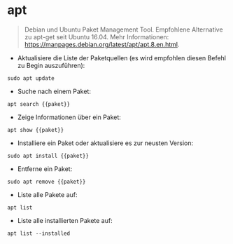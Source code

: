 # apt

> Debian und Ubuntu Paket Management Tool.
> Empfohlene Alternative zu apt-get seit Ubuntu 16.04.
> Mehr Informationen: <https://manpages.debian.org/latest/apt/apt.8.en.html>.

- Aktualisiere die Liste der Paketquellen (es wird empfohlen diesen Befehl zu Begin auszuführen):

`sudo apt update`

- Suche nach einem Paket:

`apt search {{paket}}`

- Zeige Informationen über ein Paket:

`apt show {{paket}}`

- Installiere ein Paket oder aktualisiere es zur neusten Version:

`sudo apt install {{paket}}`

- Entferne ein Paket:

`sudo apt remove {{paket}}`

- Liste alle Pakete auf:

`apt list`

- Liste alle installierten Pakete auf:

`apt list --installed`
